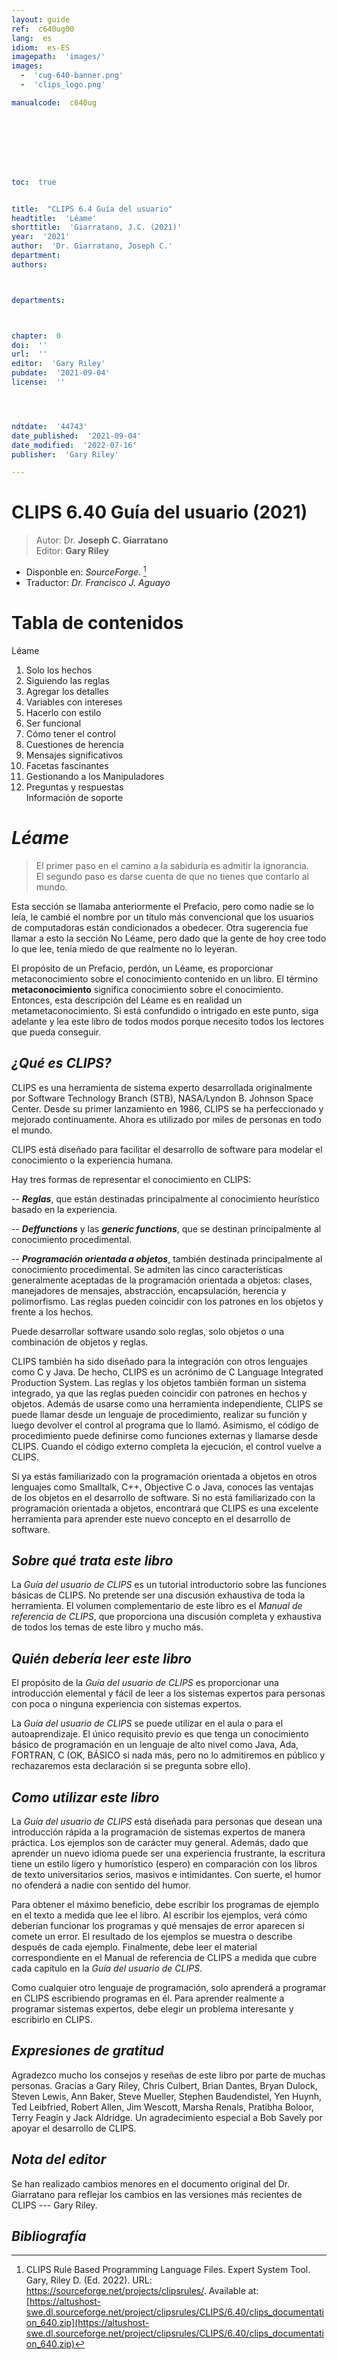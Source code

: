 ```yaml
---
layout: guide
ref:  c640ug00
lang:  es
idiom:  es-ES
imagepath:  'images/'
images:
  -  'cug-640-banner.png'
  -  'clips_logo.png'

manualcode:  c640ug








toc:  true


title:  "CLIPS 6.4 Guía del usuario"
headtitle:  'Léame'
shorttitle:  'Giarratano, J.C. (2021)'
year:  '2021'
author:  'Dr. Giarratano, Joseph C.'
department:  
authors:



departments:



chapter:  0
doi:  ''
url:  ''
editor:  'Gary Riley'
pubdate:  '2021-09-04'
license:  ''




ndtdate:  '44743'
date_published:  '2021-09-04'
date_modified:  '2022-07-16'
publisher:  'Gary Riley'

---
```



<h1 class="no_toc">CLIPS 6.40 Guía del usuario (2021)</h1>

>  Autor: Dr. **Joseph C. Giarratano**<br>
>  Editor: **Gary Riley**

-  Disponble en: _SourceForge_. [^1]
-  Traductor: _Dr. Francisco J. Aguayo_



#   Tabla de contenidos
Léame<br>
1. Solo los hechos<br>
2. Siguiendo las reglas<br>
3. Agregar los detalles<br>
4. Variables con intereses<br>
5. Hacerlo con estilo<br>
6. Ser funcional<br>
7. Cómo tener el control<br>
8. Cuestiones de herencia<br>
9. Mensajes significativos<br>
10. Facetas fascinantes<br>
11. Gestionando a los Manipuladores<br>
12. Preguntas y respuestas<br>
Información de soporte<br>




#  _Léame_



>  El primer paso en el camino a la sabiduría es admitir la ignorancia. <br>El segundo paso es darse cuenta de que no tienes que contarlo al mundo.



Esta sección se llamaba anteriormente el Prefacio, pero como nadie se lo leía, le cambié el nombre por un título más convencional que los usuarios de computadoras están condicionados a obedecer. Otra sugerencia fue llamar a esto la sección No Léame, pero dado que la gente de hoy cree todo lo que lee, tenía miedo de que realmente no lo leyeran.

El propósito de un Prefacio, perdón, un Léame, es proporcionar metaconocimiento sobre el conocimiento contenido en un libro. El término **metaconocimiento** significa conocimiento sobre el conocimiento. Entonces, esta descripción del Léame es en realidad un metametaconocimiento. Si está confundido o intrigado en este punto, siga adelante y lea este libro de todos modos porque necesito todos los lectores que pueda conseguir.


##  _¿Qué es CLIPS?_

CLIPS es una herramienta de sistema experto desarrollada originalmente por Software Technology Branch (STB), NASA/Lyndon B. Johnson Space Center. Desde su primer lanzamiento en 1986, CLIPS se ha perfeccionado y mejorado continuamente. Ahora es utilizado por miles de personas en todo el mundo.

CLIPS está diseñado para facilitar el desarrollo de software para modelar el conocimiento o la experiencia humana.

Hay tres formas de representar el conocimiento en CLIPS:

-- _**Reglas**_, que están destinadas principalmente al conocimiento heurístico basado en la experiencia.

-- _**Deffunctions**_ y las  _**generic functions**_, que se destinan principalmente al conocimiento procedimental.

--  _**Programación orientada a objetos**_, también destinada principalmente al conocimiento procedimental. Se admiten las cinco características generalmente aceptadas de la programación orientada a objetos: clases, manejadores de mensajes, abstracción, encapsulación, herencia y polimorfismo. Las reglas pueden coincidir con los patrones en los objetos y frente a los hechos.
  
Puede desarrollar software usando solo reglas, solo objetos o una combinación de objetos y reglas.

  CLIPS también ha sido diseñado para la integración con otros lenguajes como C y Java. De hecho, CLIPS es un acrónimo de C Language Integrated Production System. Las reglas y los objetos también forman un sistema integrado, ya que las reglas pueden coincidir con patrones en hechos y objetos. Además de usarse como una herramienta independiente, CLIPS se puede llamar desde un lenguaje de procedimiento, realizar su función y luego devolver el control al programa que lo llamó. Asimismo, el código de procedimiento puede definirse como funciones externas y llamarse desde CLIPS. Cuando el código externo completa la ejecución, el control vuelve a CLIPS.

Si ya estás familiarizado con la programación orientada a objetos en otros lenguajes como Smalltalk, C++, Objective C o Java, conoces las ventajas de los objetos en el desarrollo de software. Si no está familiarizado con la programación orientada a objetos, encontrará que CLIPS es una excelente herramienta para aprender este nuevo concepto en el desarrollo de software.

##  _Sobre qué trata este libro_

La _Guía del usuario de CLIPS_ es un tutorial introductorio sobre las funciones básicas de CLIPS. No pretende ser una discusión exhaustiva de toda la herramienta. El volumen complementario de este libro es el _Manual de referencia de CLIPS_, que proporciona una discusión completa y exhaustiva de todos los temas de este libro y mucho más.

##  _Quién debería leer este libro_

El propósito de la _Guía del usuario de CLIPS_ es proporcionar una introducción elemental y fácil de leer a los sistemas expertos para personas con poca o ninguna experiencia con sistemas expertos.

La _Guía del usuario de CLIPS_ se puede utilizar en el aula o para el autoaprendizaje. El único requisito previo es que tenga un conocimiento básico de programación en un lenguaje de alto nivel como Java, Ada, FORTRAN, C (OK, BÁSICO si nada más, pero no lo admitiremos en público y rechazaremos esta declaración si se pregunta sobre ello).

##  _Como utilizar este libro_

La _Guía del usuario de CLIPS_ está diseñada para personas que desean una introducción rápida a la programación de sistemas expertos de manera práctica. Los ejemplos son de carácter muy general. Además, dado que aprender un nuevo idioma puede ser una experiencia frustrante, la escritura tiene un estilo ligero y humorístico (espero) en comparación con los libros de texto universitarios serios, masivos e intimidantes. Con suerte, el humor no ofenderá a nadie con sentido del humor.

Para obtener el máximo beneficio, debe escribir los programas de ejemplo en el texto a medida que lee el libro. Al escribir los ejemplos, verá cómo deberían funcionar los programas y qué mensajes de error aparecen si comete un error. El resultado de los ejemplos se muestra o describe después de cada ejemplo. Finalmente, debe leer el material correspondiente en el Manual de referencia de CLIPS a medida que cubre cada capítulo en la _Guía del usuario de CLIPS_.

Como cualquier otro lenguaje de programación, solo aprenderá a programar en CLIPS escribiendo programas en él. Para aprender realmente a programar sistemas expertos, debe elegir un problema interesante y escribirlo en CLIPS.

##  _Expresiones de gratitud_

Agradezco mucho los consejos y reseñas de este libro por parte de muchas personas. Gracias a Gary Riley, Chris Culbert, Brian Dantes, Bryan Dulock, Steven Lewis, Ann Baker, Steve Mueller, Stephen Baudendistel, Yen Huynh, Ted Leibfried, Robert Allen, Jim Wescott, Marsha Renals, Pratibha Boloor, Terry Feagin y Jack Aldridge. Un agradecimiento especial a Bob Savely por apoyar el desarrollo de CLIPS.
    
    

##  _Nota del editor_

Se han realizado cambios menores en el documento original del Dr. Giarratano para reflejar los cambios en las versiones más recientes de CLIPS --- Gary Riley.









##  _Bibliografía_

[^1]: CLIPS Rule Based Programming Language Files. Expert System Tool. Gary, Riley D. (Ed. 2022). URL: https://sourceforge.net/projects/clipsrules/. Available at: [https://altushost-swe.dl.sourceforge.net/project/clipsrules/CLIPS/6.40/clips_documentation_640.zip](https://altushost-swe.dl.sourceforge.net/project/clipsrules/CLIPS/6.40/clips_documentation_640.zip)

